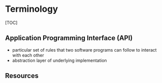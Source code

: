 # Terminology

[TOC]



## Application Programming Interface (API)

- particular set of rules that two software programs can follow to interact with each other
- abstraction layer of underlying implementation



## Resources